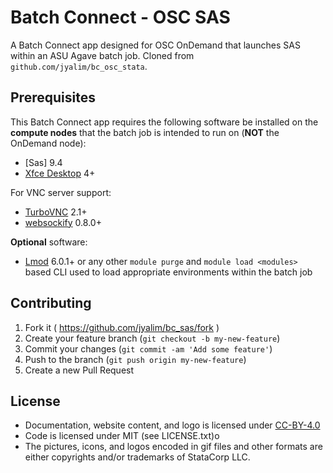 # Batch Connect - OSC SAS

A Batch Connect app designed for OSC OnDemand that launches SAS within an
ASU Agave batch job. Cloned from `github.com/jyalim/bc_osc_stata`.

## Prerequisites

This Batch Connect app requires the following software be installed on the
**compute nodes** that the batch job is intended to run on (**NOT** the
OnDemand node):

- [Sas] 9.4
- [Xfce Desktop] 4+

For VNC server support:

- [TurboVNC] 2.1+
- [websockify] 0.8.0+

**Optional** software:

- [Lmod] 6.0.1+ or any other `module purge` and `module load <modules>` based
  CLI used to load appropriate environments within the batch job

[Stata]: https://www.sas.com/
[Xfce Desktop]: https://xfce.org/
[TurboVNC]: http://www.turbovnc.org/
[websockify]: https://github.com/novnc/websockify
[Lmod]: https://www.tacc.utexas.edu/research-development/tacc-projects/lmod


## Contributing

1. Fork it ( https://github.com/jyalim/bc_sas/fork )
2. Create your feature branch (`git checkout -b my-new-feature`)
3. Commit your changes (`git commit -am 'Add some feature'`)
4. Push to the branch (`git push origin my-new-feature`)
5. Create a new Pull Request

## License

* Documentation, website content, and logo is licensed under
  [CC-BY-4.0](https://creativecommons.org/licenses/by/4.0/)
* Code is licensed under MIT (see LICENSE.txt)o
* The pictures, icons, and logos encoded in gif files and other formats are either copyrights and/or trademarks of StataCorp LLC.
